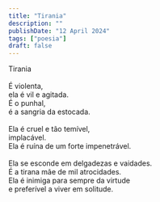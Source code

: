 ```yaml
---
title: "Tirania"
description: ""
publishDate: "12 April 2024"
tags: ["poesia"]
draft: false
---
```

Tirania<br>
<br>
É violenta,<br>
ela é vil e agitada.<br>
É o punhal,<br>
é a sangria da estocada.<br>
<br>
Ela é cruel e tão temível,<br> 
implacável.<br>
Ela é ruína de um forte impenetrável.<br>
<br>
Ela se esconde em delgadezas e vaidades.<br>
É a tirana mãe de mil atrocidades.<br>
Ela é inimiga para sempre da virtude<br>
e preferível a viver em solitude.<br>